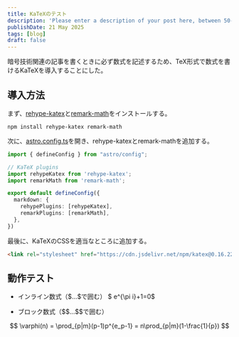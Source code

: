 ```yaml
---
title: KaTeXのテスト
description: 'Please enter a description of your post here, between 50-160 chars!'
publishDate: 21 May 2025
tags: [blog]
draft: false
---
```


暗号技術関連の記事を書くときに必ず数式を記述するため、TeX形式で数式を書けるKaTeXを導入することにした。

## 導入方法
まず、<u>rehype-katex</u>と<u>remark-math</u>をインストールする。

``` shell
npm install rehype-katex remark-math
```

次に、<u>astro.config.ts</u>を開き、rehype-katexとremark-mathを追加する。

``` typescript
import { defineConfig } from "astro/config";

// KaTeX plugins
import rehypeKatex from 'rehype-katex';
import remarkMath from 'remark-math';

export default defineConfig({
  markdown: {
    rehypePlugins: [rehypeKatex],
    remarkPlugins: [remarkMath],
  },
})
```

最後に、KaTeXのCSSを適当なところに追加する。
``` html
<link rel="stylesheet" href="https://cdn.jsdelivr.net/npm/katex@0.16.22/dist/katex.css" integrity="sha384-o3WH+1yEhq+grOgz1BVYTZPyTlMXrDxnjN1By9/ba94JqJhva6wFm2Hb+URQX53v" crossorigin="anonymous">
```

## 動作テスト
- インライン数式（\$\.\.\.\$で囲む）
$ e^{\pi i}+1=0$

- ブロック数式（\$\$\.\.\.\$\$で囲む）

$$
\varphi(n) = \prod_{p|m}(p-1)p^{e_p-1}
           = n\prod_{p|m}(1-\frac{1}{p})
$$
